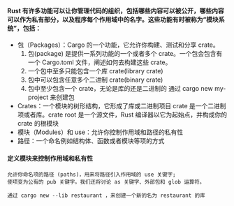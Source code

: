 #### Rust 有许多功能可以让你管理代码的组织，包括哪些内容可以被公开，哪些内容可以作为私有部分，以及程序每个作用域中的名字。这些功能有时被称为“模块系统”，包括：
- 包（Packages）：Cargo 的一个功能，它允许你构建、测试和分享 crate。
    1. 包(package) 是提供一系列功能的一个或者多个 crate。一个包会包含有一个 Cargo.toml 文件，阐述如何去构建这些 crate。
    2. 一个包中至多只能包含一个库 crate(library crate) 
    3. 包中可以包含任意多个二进制 crate(binary crate)
    4. 包中至少包含一个 crate，无论是库的还是二进制的
    通过 cargo new my-project 来创建包
- Crates：一个模块的树形结构，它形成了库或二进制项目
    crate 是一个二进制项或者库。crate root 是一个源文件，Rust 编译器以它为起始点，并构成你的 crate 的根模块
- 模块（Modules）和 use：允许你控制作用域和路径的私有性
- 路径：一个命名例如结构体、函数或者模块等项的方式

#### 定义模块来控制作用域和私有性
    允许你命名项的路径 (paths)，用来将路径引入作用域的 use 关键字;
    使项变为公有的 pub 关键字。我们还将讨论 as 关键字、外部包和 glob 运算符。
    
    通过 cargo new --lib restaurant ，来创建一个新的名为 restaurant 的库